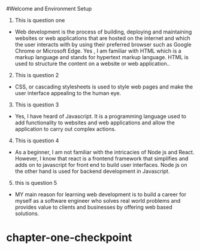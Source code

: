 #Welcome and Environment Setup

1. This is question one

- Web development is the process of building, deploying and maintaining websites or web applications that are hosted on the internet and which the user interacts with by using their preferred browser such as Google Chrome or Microsoft Edge.
  Yes , I am familiar with HTML which is a markup language and stands for hypertext markup language. HTML is used to structure the content on a website or web application..

2. This is question 2

- CSS, or cascading stylesheets is used to style web pages and make the user interface appealing to the human eye.

3. This is question 3

- Yes, I have heard of Javascript. It is a programming language used to add functionality to websites and web applications and allow the application to carry out complex actions.

4. This is question 4

- As a beginner, I am not familiar with the intricacies of Node js and React. However, I know that react is a frontend framework that simplifies and adds on to javascript for front end to build user interfaces.
  Node js on the other hand is used for backend development in Javascript.

5. this is question 5

- MY main reason for learning web development is to build a career for myself as a software engineer who solves real world problems and provides value to clients and businesses by offering web based solutions.

# chapter-one-checkpoint
